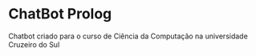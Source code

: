 # ChatBot Prolog
Chatbot criado para o curso de Ciência da Computação na universidade Cruzeiro do Sul
